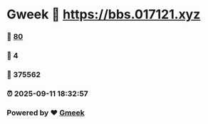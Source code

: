 # Gweek :link: https://bbs.017121.xyz 
### :page_facing_up: [80](https://bbs.017121.xyz/tag.html) 
### :speech_balloon: 4 
### :hibiscus: 375562 
### :alarm_clock: 2025-09-11 18:32:57 
### Powered by :heart: [Gmeek](https://github.com/Meekdai/Gmeek)
